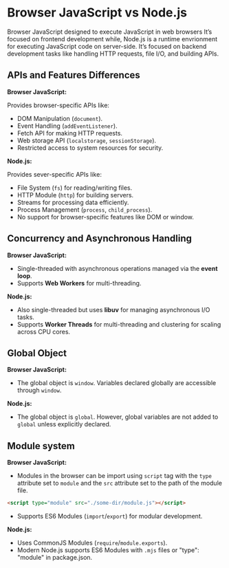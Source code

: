 # Browser JavaScript vs Node.js

Browser JavaScript designed to execute JavaScript in web browsers It’s focused on frontend development while, Node.js is a runtime envrionment for executing JavaScript code on server-side. It’s focused on backend development tasks like handling HTTP requests, file I/O, and building APIs.

## APIs and Features Differences

**Browser JavaScript:**

Provides browser-specific APIs like:

- DOM Manipulation (`document`).
- Event Handling (`addEventListener`).
- Fetch API for making HTTP requests.
- Web storage API (`localstorage`, `sessionStorage`).
- Restricted access to system resources for security.

**Node.js:**

Provides sever-specific APIs like:

- File System (`fs`) for reading/writing files.
- HTTP Module (`http`) for building servers.
- Streams for processing data efficiently.
- Process Management (`process`, `child_process`).
- No support for browser-specific features like DOM or window.

## Concurrency and Asynchronous Handling

**Browser JavaScript:**

- Single-threaded with asynchronous operations managed via the **event loop**.
- Supports **Web Workers** for multi-threading.

**Node.js:**

- Also single-threaded but uses **libuv** for managing asynchronous I/O tasks.
- Supports **Worker Threads** for multi-threading and clustering for scaling across CPU cores.

## Global Object

**Browser JavaScript:**

- The global object is `window`. Variables declared globally are accessible through `window`.

**Node.js:**

- The global object is `global`. However, global variables are not added to `global` unless explicitly declared.

## Module system

**Browser JavaScript:**

- Modules in the browser can be import using `script` tag with the `type` attribute set to `module` and the `src` attribute set to the path of the module file.

```html
<script type="module" src="./some-dir/module.js"></script>
```

- Supports ES6 Modules (`import`/`export`) for modular development.

**Node.js:**

- Uses CommonJS Modules (`require`/`module.exports`).
- Modern Node.js supports ES6 Modules with `.mjs` files or "type": "module" in package.json.
